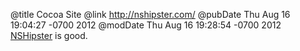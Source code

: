 @title Cocoa Site
@link http://nshipster.com/
@pubDate Thu Aug 16 19:04:27 -0700 2012
@modDate Thu Aug 16 19:28:54 -0700 2012
<a href="http://nshipster.com/">NSHipster</a> is good.
